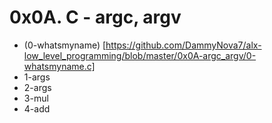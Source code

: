 # 0x0A. C - argc, argv  
  
  
* (0-whatsmyname) [https://github.com/DammyNova7/alx-low_level_programming/blob/master/0x0A-argc_argv/0-whatsmyname.c]
* 1-args 
* 2-args 
* 3-mul 
* 4-add 
